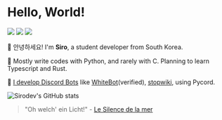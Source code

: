 # Hello, World!

<a href="https://twitter.com/__White_t__" target="_blank"><img src="https://img.shields.io/badge/Twitter-1DA1F2?style=flat-square&logo=twitter&logoColor=ffffff"/></a>
<a href="mailto:teowhite0423@gmail.com" target="_blank"><img src="https://img.shields.io/badge/teowhite0423@gmail.com-EA4335?style=flat-square&logo=gmail&logoColor=ffffff"/></a>
<a href="https://discordapp.com/users/763422064794796042" target="_blank"><img src="https://img.shields.io/badge/Discord-5865F2?style=flat-square&logo=discord&logoColor=ffffff"/></a>

👋 안녕하세요! I'm **Siro**, a student developer from South Korea.

📔 Mostly write codes with Python, and rarely with C. Planning to learn Typescript and Rust.

🤖 [I develop Discord Bots](https://discord.gg/EEbNMAd9vv) like [WhiteBot](https://github.com/whitetiger0423/WhiteBot)(verified), [stopwiki](https://github.com/whitetiger0423/stopwiki), using Pycord.

![Sirodev's GitHub stats](https://github-readme-stats.vercel.app/api?username=whitetiger0423&show_icons=true&theme=graywhite)

> "Oh welch' ein Licht!" - [Le Silence de la mer](https://en.wikipedia.org/wiki/Le_Silence_de_la_mer)
